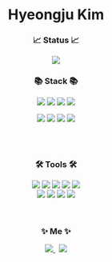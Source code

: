 <h1 align="center">Hyeongju Kim</h1>

<h3 align="center">📈 Status 📈</h3>
<div align="center">
  <img class="img" src="https://github-readme-stats.vercel.app/api?username=hyeongjukim&show_icons=true&theme=default" />
</div>

<h3 align="center">📚 Stack 📚</h3>
<!-- https://shields.io/category/size -->
<p align="center">
  <img src="https://img.shields.io/badge/-JAVA-brightgreen"/>
  <img src="https://img.shields.io/badge/-SPRING-brightgreen"/>
  <img src="https://img.shields.io/badge/-JAVASCRIPT-yellow"/>
  <img src="https://img.shields.io/badge/-OpenLayers-yellow"/>
</p>
<p align="center">
  <img src="https://img.shields.io/badge/-ORACLE-important"/>
  <img src="https://img.shields.io/badge/-MySQL-important"/>
  <img src="https://img.shields.io/badge/-PostgreSQL-important"/>
  <img src="https://img.shields.io/badge/-PostGIS-important"/>
</p>

<br><br>

<h3 align="center">🛠 Tools 🛠</h3>
<p align="center">
<!-- icon link https://simpleicons.org/?q=eclip -->
  <img src="https://img.shields.io/badge/-InteliJ-9cf"/>
  <img src="https://img.shields.io/badge/-DataGrip-9cf"/>
  <img src="https://img.shields.io/badge/-Eclipse-9cf"/>
  <img src="https://img.shields.io/badge/-vscode-9cf"/>
  <img src="https://img.shields.io/badge/-Git-9cf"/>
  <br>
  <img src="https://img.shields.io/badge/-GitHub-yellowgreen"/>
  <img src="https://img.shields.io/badge/-Subversion-yellowgreen"/>
  <img src="https://img.shields.io/badge/-Notion-important"/>
  <img src="https://img.shields.io/badge/-postman-important"/>
</p>

<br>

<h3 align="center">✨ Me ✨</h3>
<p align="center">
  <a href="https://www.instagram.com/hyeong._.ju/" target='_blank'>
    <img src="https://img.shields.io/badge/Instagram-fc65f5?style=flat-square&logo=Instagram&logoColor=white&link=https://www.instagram.com/hyeong._.ju/"/>
  </a>&nbsp
  <a href="mailto:hybrid.simpler@gmail.com">
    <img src="https://img.shields.io/badge/Gmail-d14836?style=flat-square&logo=Gmail&logoColor=white&link=hybrid.simpler@gmail.com"/>
  </a>
</p>

<br>
